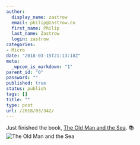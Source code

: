```yaml
---
author:
  display_name: zastrow
  email: philip@zastrow.co
  first_name: Philip
  last_name: Zastrow
  login: zastrow
categories:
- Micro
date: "2018-03-15T21:13:18Z"
meta:
  _wpcom_is_markdown: "1"
parent_id: "0"
password: ""
published: true
status: publish
tags: []
title: ""
type: post
url: /2018/03/342/
---
```

<p>Just finished the book, <a href="https://www.goodreads.com/review/show/2232655177?utm_medium=api&amp;utm_source=rss">The Old Man and the Sea</a>. 📚 <img src="/assets/2018/03/6396997.jpg" alt="The Old Man and the Sea" /></p>

